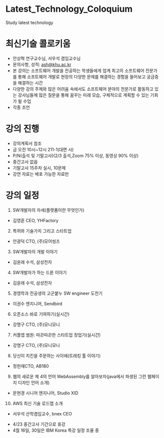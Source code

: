 # Latest_Technology_Coloquium
Study latest technology

# 최신기술 콜로키움
- 안상혁 연구교수님, 서우석 겸임교수님
- 문의사항, 성적: ash@khu.ac.kr
- 본 강의는 소프트웨어 개발을 전공하는 학생들에게 업계 최고의 소프트웨어 전문가를 통해 소프트웨어 개발로 현장의 다양한 문제를 해결하는 경험을 들어보고 궁금증을 해결하는 시간
- 다양한 강의 주제와 많은 어려움 속에서도 소프트웨어 분야의 전문가로 활동하고 있는 강사님들께 많은 질문을 통해 꿈꾸는 미래 모습, 구체적으로 계획할 수 있는 기회가 될 수업
- 각종 조언

# 강의 진행
- 강의계획서 참조
- 금 오전  10시~12시 211-1(대면 시)
- P/N(출석 및 기말고사)(2/3 출석,Zoom 75% 이상, 동영상 90% 이상)
- 중간고사 없음
- 기말고사 15주차 실시, 10문제
- 강연 자료는 배포 가능한 자료만

# 강의 일정
1. SW개발자의 자세(플랫폼이란 무엇인가)
- 김영훈 CEO, YHFactory
2. 특허와 기술가치 그리고 스타트업
- 안광덕 CTO, (주)모어씽즈
3. SW개발자의 개발 이야기
- 김윤래 수석, 삼성전자
4. SW개발자가 하는 드론 이야기
- 김윤래 수석, 삼성전자
5. 경영학과 전공생의 고군붙누 SW engineer 도전기
- 이권수 엔지니어, Sendbird
6. 오픈소스 바로 기여하기(실시간)
- 강명구 CTO, (주)모니모니
7. 커플앱 썸원: 따끈따끈한 스타트업 창업기(실시간)
- 강명구 CTO, (주)모니모니
8. 당신이 치킨을 주문하는 사이에(트래킹 툴 이야기)
- 정헌재CTO, AB180
9. 웹의 새로운 제 4의 언어 WebAssembly를 알아보자(java에서 파생된 그런 웹페이지 디자인 언어 소개)
- 문현경 시니어 엔지니어, Studio XID
10. AWS 최신 기술 로드맵 소개
- 서우석 산학겸임교수, bnex CEO

* 4/23 중간고사 기간으로 휴강
* 4월 16일, 30일은 IBM Korea 특강 일정 조율 중